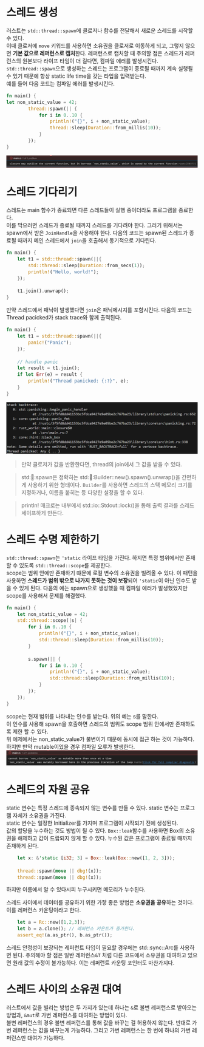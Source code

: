 # 스레드 생성
러스트는 `std::thread::spawn`에 클로저나 함수를 전달해서 새로운 스레드를 시작할 수 있다.  
이때 클로저에 `move` 키워드를 사용하면 소유권을 클로저로 이동하게 되고, 그렇지 않으면 **기본 값으로 레퍼런스로 캡처**한다. 레퍼런스로 캡처할 때 주의할 점은 스레드가 레퍼런스의 원본보다 라이프 타임이 더 길다면, 컴파일 에러를 발생시킨다.  
`std::thread::spawn`으로 생성하는 스레드는 프로그램이 종료될 때까지 계속 실행될 수 있기 때문에 항상 static life time을 갖는 타입을 입력받는다.  
예를 들어 다음 코드는 컴파일 에러를 발생시킨다.
```rust
fn main() {
let non_static_value = 42;
        thread::spawn(|| {
            for i in 0..10 {
                println!("{}", i + non_static_value);
                thread::sleep(Duration::from_millis(10));
            }
        });
}
```
![alt text](image.png)  

# 스레드 기다리기
스레드는 main 함수가 종료되면 다른 스레드들이 실행 중이더라도 프로그램을 종료한다.  
이를 막으러면 스레드가 종료될 때까지 스레드를 기다려야 한다. 그러기 위해서는 spawn에서 받은 `JoinHandle`을 사용해야 한다.
다음의 코드는 spawn된 스레드가 종료될 때까지 메인 스레드에서 `join`을 호출해서 동기적으로 기다린다.
```rust
fn main() {
    let t1 = std::thread::spawn(||{
        std::thread::sleep(Duration::from_secs(1));
        println!("Hello, world!");
    });
    
    t1.join().unwrap();
}
```
만약 스레드에서 패닉이 발생했다면 `join`은 패닉메시지를 포함시킨다.
다음의 코드는 Thread pacicked가 stack trace와 함께 출력된다.
```rust
fn main() {
    let t1 = std::thread::spawn(||{
        panic!("Panic");
    });
    
    // handle panic
    let result = t1.join();
    if let Err(e) = result {
        println!("Thread panicked: {:?}", e);
    }
}
```
![alt text](image-1.png)

> 만약 클로저가 값을 반환한다면, thread의 join에서 그 값을 받을 수 있다.  

> std::thread::spawn은 정확히는 std::thread::Builder::new().spawn().unwrap()을 간편하게 사용하기 위한 형태이다. `Builder`를 사용하면 스레드의 스택 메모리 크기를 지정하거나, 이름을 붙히는 등 다양한 설정을 할 수 있다.

> println! 매크로는 내부에서 std::io::Stdout::lock()을 통해 출력 결과를 스레드 세이프하게 만든다.

# 스레드 수명 제한하기
`std::thread::spawn`는 `'static` 라이프 타임을 가진다. 하지면 특정 범위에서만 존재할 수 있도록 `std::thread::scope`를 제공한다.  
scope는 범위 안에만 존재하기 떄문에 로컬 변수의 소유권을 빌려올 수 있다. 이 패턴을 사용하면 **스레드가 범위 밖으로 나가지 못하는 것이 보장**되어 `'static`이 아닌 인수도 받을 수 있게 된다.
다음의 예는 spawn으로 생성했을 때 컴파일 에러가 발생했었지만 scope를 사용해서 문제를 해결했다.
```rust
fn main() {
    let non_static_value = 42;
    std::thread::scope(|s| {
        for i in 0..10 {
            println!("{}", i + non_static_value);
            std::thread::sleep(Duration::from_millis(10));
        }
        
        s.spawn(|| {
            for i in 0..10 {
                println!("{}", i + non_static_value);
                std::thread::sleep(Duration::from_millis(10));
            }
        });
    });
}
```
scope는 현재 범위를 나타내는 인수를 받는다. 위의 예는 s를 말한다.  
이 인수를 사용해 spawn을 호출하면 스레드의 범위도 scope 범위 안에서만 존재하도록 제한 할 수 있다.  
위 예제에서는 non_static_value가 불변이기 때문에 동시에 접근 하는 것이 가능하다. 하지만 만약 mutable이었을 경우 컴파일 오류가 발생한다.
![alt text](image-2.png)

# 스레드의 자원 공유
static 변수는 특정 스레드에 종속되지 않는 변수를 만들 수 있다. static 변수는 프로그램 자체가 소유권을 가진다.  
static 변수는 일정한 Initializer를 가지며 프로그램이 시작되기 전에 생성된다.  
값의 할당을 누수하는 것도 방법이 될 수 있다. `Box::leak`함수를 사용하면 Box의 소유권을 해제하고 값이 드랍되지 않게 할 수 있다. 누수된 값은 프로그램이 종료될 때까지 존재하게 된다.
```rust
    let x: &'static [i32; 3] = Box::leak(Box::new([1, 2, 3]));

    thread::spawn(move || dbg!(x));
    thread::spawn(move || dbg!(x));
```
하지만 이름에서 알 수 있다시피 누구시키면 메모리가 누수된다.  

스레드 사이에서 데이터를 공유하기 위한 가잫 좋은 방법은 **소유권을 공유**하는 것이다. 이를 레퍼런스 카운팅이라고 한다.  
```rust
    let a = Rc::new([1,2,3]);
    let b = a.clone(); // 레퍼런스 카운트가 증가한다.
    assert_eq!(a.as_ptr(), b.as_ptr());
```
스레드 안정성이 보장되는 레퍼런트 타입이 필요할 경우에는 std::sync::Arc를 사용하면 된다.
주의해야 할 점은 일반 레퍼런스`&T` 처럼 다른 코드에서 소유권을 대여하고 있으면 원래 값의 수정이 불가능하다. 이는 레퍼런트 카운팅 포인터도 마찬가지다.

# 스레드 사이의 소유권 대여
러스트에서 값을 빌리는 방법은 두 가지가 있는데 하나는 `&`로 불변 레퍼런스로 받아오는 방법과, `&mut`로 가변 레퍼런스를 대여하는 방법이 있다.  
불변 레퍼런스의 경우 불변 레퍼런스를 통해 값을 바꾸는 걸 허용하지 않는다. 반대로 가변 레퍼런스는 값을 바꾸는게 가능하다. 그리고 가변 레퍼런스는 한 번에 하나의 가변 레퍼런스만 대여가 가능하다.  
